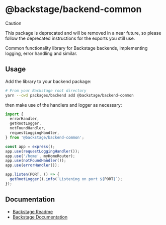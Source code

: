 # @backstage/backend-common

> [!CAUTION]
> This package is deprecated and will be removed in a near future, so please follow the deprecated instructions for the exports you still use.

Common functionality library for Backstage backends, implementing logging,
error handling and similar.

## Usage

Add the library to your backend package:

```bash
# From your Backstage root directory
yarn --cwd packages/backend add @backstage/backend-common
```

then make use of the handlers and logger as necessary:

```typescript
import {
  errorHandler,
  getRootLogger,
  notFoundHandler,
  requestLoggingHandler,
} from '@backstage/backend-common';

const app = express();
app.use(requestLoggingHandler());
app.use('/home', myHomeRouter);
app.use(notFoundHandler());
app.use(errorHandler());

app.listen(PORT, () => {
  getRootLogger().info(`Listening on port ${PORT}`);
});
```

## Documentation

- [Backstage Readme](https://github.com/backstage/backstage/blob/master/README.md)
- [Backstage Documentation](https://backstage.io/docs)
